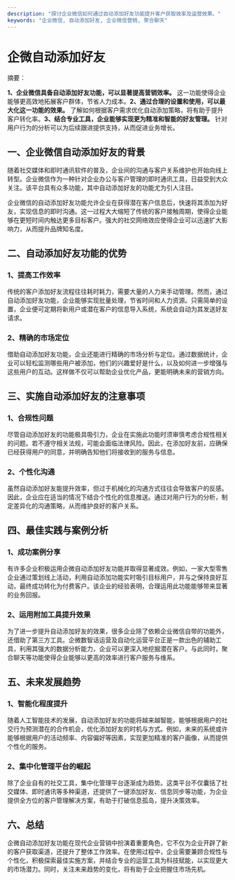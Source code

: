 ```yaml
---
description: "探讨企业微信如何通过自动添加好友功能提升客户获取效率及运营效果。"
keywords: "企业微信, 自动添加好友, 企业微信营销, 聚合聊天"
---
```

# 企微自动添加好友

摘要：

**1、企业微信具备自动添加好友功能，可以显著提高营销效率。** 这一功能使得企业能够更高效地拓展客户群体，节省人力成本。**2、通过合理的设置和使用，可以最大化这一功能的效果。** 了解如何根据客户需求优化自动添加策略，将有助于提升客户转化率。**3、结合专业工具，企业能够实现更为精准和智能的好友管理。** 针对用户行为的分析可以为后续跟进提供支持，从而促进业务增长。

## 一、企业微信自动添加好友的背景

随着社交媒体和即时通讯软件的普及，企业间的沟通与客户关系维护也开始向线上转型。企业微信作为一种针对企业办公与客户管理的即时通讯工具，日益受到大众关注。该平台具有众多功能，其中自动添加好友的功能尤为引人注目。

企业微信的自动添加好友功能允许企业在获得潜在客户信息后，快速将其添加为好友，实现信息的即时沟通。这一过程大大缩短了传统的客户接触周期，使得企业能够在更短时间内触达更多目标客户。强大的社交网络效应使得企业可以迅速扩大影响力，从而提升品牌知名度。

## 二、自动添加好友功能的优势

### 1、提高工作效率

传统的客户添加好友流程往往耗时耗力，需要大量的人力来手动管理。然而，通过自动添加好友功能，企业能够实现批量处理，节省时间和人力资源。只需简单的设置，企业便可定期将新用户或潜在客户的信息导入系统，系统会自动为其发送好友请求。 

### 2、精确的市场定位

借助自动添加好友功能，企业还能进行精确的市场分析与定位。通过数据统计，企业可以轻松监测哪些用户被添加，他们的兴趣爱好是什么，以及如何进一步增强与这些用户的互动。这样做不仅可以帮助企业优化产品，更能明确未来的营销方向。

## 三、实施自动添加好友的注意事项

### 1、合规性问题

尽管自动添加好友的功能极具吸引力，企业在实施此功能时须审慎考虑合规性相关的问题。若不遵守相关法规，可能会面临法律风险。因此，在添加好友前，应确保已经获得用户的同意，并明确告知他们将接收到的服务与信息。

### 2、个性化沟通

虽然自动添加好友能提升效率，但过于机械化的沟通方式往往会导致客户的反感。因此，企业应在适当的情况下结合个性化的信息推送。通过对用户行为的分析，制定差异化的沟通策略，从而维护良好的客户关系。

## 四、最佳实践与案例分析

### 1、成功案例分享

有许多企业积极运用企微自动添加好友功能并取得显著成效。例如，一家大型零售企业通过策划线上活动，利用自动添加功能实时吸引目标用户，并与之保持良好互动，最终成功转化为付费客户。该企业的经验表明，合理运用此功能能够带来显著的业务回报。

### 2、运用附加工具提升效果

为了进一步提升自动添加好友的效果，很多企业除了依赖企业微信自带的功能外，还借助了第三方工具。企微数智话运营及自动化运营平台正是一款出色的辅助工具，利用其强大的数据分析能力，企业可以更深入地挖掘潜在客户。与此同时，聚合聊天等功能使得企业能够以更高的效率进行客户服务与维系。

## 五、未来发展趋势

### 1、智能化程度提升

随着人工智能技术的发展，自动添加好友的功能将越来越智能，能够根据用户的社交行为预测潜在的合作机会，优化添加好友的时机与方式。例如，未来的系统或许能够根据用户的活动频率、内容偏好等因素，实现更加精准的客户画像，从而提供个性化的服务。

### 2、集中化管理平台的崛起

除了企业自有的社交工具，集中化管理平台逐渐成为趋势。这类平台不仅囊括了社交媒体、即时通讯等多种渠道，还提供了一键添加好友、信息同步等功能，为企业提供全方位的客户管理解决方案，有助于打破信息孤岛，提升决策效率。

## 六、总结

企微自动添加好友功能在现代企业营销中扮演着重要角色，它不仅为企业开辟了新的客户获取渠道，还提升了整体工作效率。在使用过程中，企业需要兼顾合规性与个性化，积极探索最佳实施方案，并结合专业的运营工具为科技赋能，以实现更大的市场潜力。同时，关注未来趋势的变化，将有助于企业把握住市场先机。
